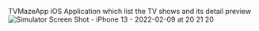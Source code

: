 TVMazeApp
iOS Application which list the TV shows and its detail preview![Simulator Screen Shot - iPhone 13 - 2022-02-09 at 20 21 20](https://user-images.githubusercontent.com/24178527/153228286-ce86d746-8863-42cf-92b0-43264b4f3b7a.png)
